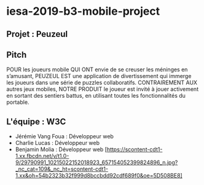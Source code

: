# iesa-2019-b3-mobile-project

## Projet : Peuzeul

## Pitch
POUR les joueurs mobile QUI ONT envie de se creuser les méninges en s’amusant, PEUZEUL EST une application de divertissement qui immerge les joueurs dans une série de puzzles collaboratifs. CONTRAIREMENT AUX autres jeux mobiles, NOTRE PRODUIT le joueur est invité à jouer activement en sortant des sentiers battus, en utilisant toutes les fonctionnalités du portable.

## L'équipe : W3C
* Jérémie Vang Foua : Développeur web
* Charlie Lucas : Développeur web
* Benjamin Molia : Développeur web 
[https://scontent-cdt1-1.xx.fbcdn.net/v/t1.0-9/29790991_10215022152018923_657154052399824896_n.jpg?_nc_cat=109&_nc_ht=scontent-cdt1-1.xx&oh=54b2323b32f999d8bccbdd92cdf689f0&oe=5D508BE8]

